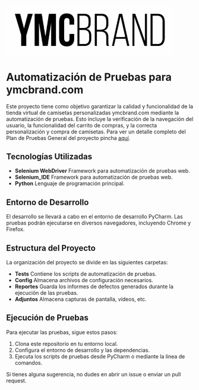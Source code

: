 <img align="top" src="https://github.com/Jorgeeerrl/ymcbrand---Proyecto-de-Automatizaci-n/blob/main/Recursos/Ymc%20Brand.webp" width="450" />


# Automatización de Pruebas para ymcbrand.com

Este proyecto tiene como objetivo garantizar la calidad y funcionalidad de la tienda virtual de camisetas personalizadas ymcbrand.com mediante la automatización de pruebas.
Esto incluye la verificación de la navegación del usuario, la funcionalidad del carrito de compras, y la correcta personalización y compra de camisetas. Para ver un detalle completo del Plan de Pruebas General del proyecto pincha [aquí](https://github.com/Jorgeeerrl/ymcbrand---Proyecto-de-Automatizaci-n/blob/main/Plan%20de%20Pruebas%20ymcbrand.com.docx). 

## Tecnologías Utilizadas

- **Selenium WebDriver** Framework para automatización de pruebas web.
- **Selenium_IDE** Framework para automatización de pruebas web.
- **Python** Lenguaje de programación principal.

## Entorno de Desarrollo

El desarrollo se llevará a cabo en el entorno de desarrollo PyCharm. Las pruebas podrán ejecutarse en diversos navegadores, incluyendo Chrome y Firefox.

## Estructura del Proyecto

La organización del proyecto se divide en las siguientes carpetas:

- **Tests** Contiene los scripts de automatización de pruebas.
- **Config** Almacena archivos de configuración necesarios.
- **Reportes** Guarda los informes de defectos generados durante la ejecución de las pruebas.
- **Adjuntos** Almacena capturas de pantalla, vídeos, etc.

## Ejecución de Pruebas

Para ejecutar las pruebas, sigue estos pasos:

1. Clona este repositorio en tu entorno local.
2. Configura el entorno de desarrollo y las dependencias.
3. Ejecuta los scripts de pruebas desde PyCharm o mediante la línea de comandos.

Si tienes alguna sugerencia, no dudes en abrir un issue o enviar un pull request.


